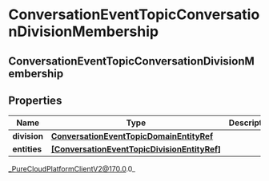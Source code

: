 # ConversationEventTopicConversationDivisionMembership

## ConversationEventTopicConversationDivisionMembership

## Properties

|Name | Type | Description | Notes|
|------------ | ------------- | ------------- | -------------|
| **division** | [**ConversationEventTopicDomainEntityRef**](ConversationEventTopicDomainEntityRef) |  | [optional] |
| **entities** | [**[ConversationEventTopicDivisionEntityRef]**]([ConversationEventTopicDivisionEntityRef]) |  | [optional] |



_PureCloudPlatformClientV2@170.0.0_
